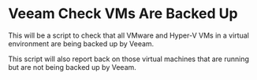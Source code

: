 # Veeam Check VMs Are Backed Up
This will be a script to check that all VMware and Hyper-V VMs in a virtual environment are being backed up by Veeam.

This script will also report back on those virtual machines that are running but are not being backed up by Veeam.